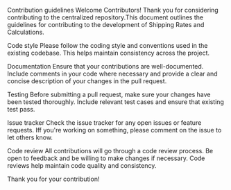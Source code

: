 Contribution guidelines
Welcome Contributors!
Thank you for considering contributing to the centralized repository.This document outlines the guidelines for contributing to the development of Shipping Rates and Calculations. 

Code style
Please follow the coding style and conventions used in the existing codebase. This helps maintain consistency across the project.

Documentation
Ensure that your contributions are well-documented. Include comments in your code where necessary and provide a clear and concise description of your changes in the pull request. 

Testing
Before submitting a pull request, make sure your changes have been tested thoroughly. Include relevant test cases and ensure that existing test pass. 

Issue tracker
Check the issue tracker for any open issues or feature requests. Iff you're working on something, please comment on the issue to let others know. 

Code review
All contributions will go through a code review process. Be open to feedback and be willing to make changes if necessary. Code reviews help maintain code quality and consistency. 

Thank you for your contribution! 
